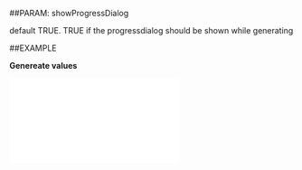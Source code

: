 
##PARAM: showProgressDialog

default TRUE. TRUE if the progressdialog should be shown while generating


##EXAMPLE

**Genereate values**



![](..\..\Examples\vbs\SOStatusMonitor.GenerateValues.vbs.txt)

